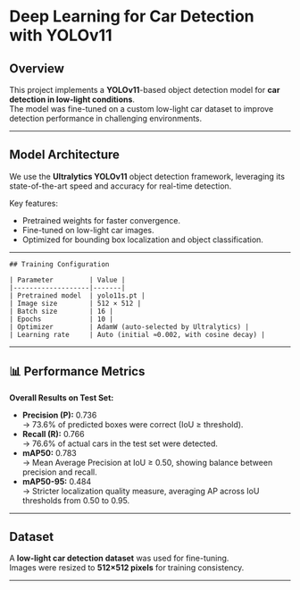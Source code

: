 # Deep Learning for Car Detection with YOLOv11

## Overview
This project implements a **YOLOv11**-based object detection model for **car detection in low-light conditions**.  
The model was fine-tuned on a custom low-light car dataset to improve detection performance in challenging environments.

---

## Model Architecture
We use the **Ultralytics YOLOv11** object detection framework, leveraging its state-of-the-art speed and accuracy for real-time detection.  

Key features:
- Pretrained weights for faster convergence.
- Fine-tuned on low-light car images.
- Optimized for bounding box localization and object classification.

---
```
## Training Configuration

| Parameter         | Value |
|-------------------|-------|
| Pretrained model  | yolo11s.pt |
| Image size        | 512 × 512 |
| Batch size        | 16 |
| Epochs            | 10 |
| Optimizer         | AdamW (auto-selected by Ultralytics) |
| Learning rate     | Auto (initial ≈0.002, with cosine decay) |
```
---

## 📊 Performance Metrics

**Overall Results on Test Set:**
- **Precision (P):** 0.736  
  → 73.6% of predicted boxes were correct (IoU ≥ threshold).
- **Recall (R):** 0.766  
  → 76.6% of actual cars in the test set were detected.
- **mAP50:** 0.783  
  → Mean Average Precision at IoU ≥ 0.50, showing balance between precision and recall.
- **mAP50-95:** 0.484  
  → Stricter localization quality measure, averaging AP across IoU thresholds from 0.50 to 0.95.

---

## Dataset
A **low-light car detection dataset** was used for fine-tuning.  
Images were resized to **512×512 pixels** for training consistency.

---

